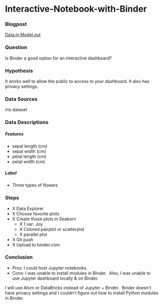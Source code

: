 # Interactive-Notebook-with-Binder

### Blogpost

[Data.in Model.out](http://data-in-model-out.com/interactive-notebook-with-binder/)

### Question

Is Binder a good option for an interactive dashboard?

### Hypothesis

It works well to allow the public to access to your dashboard.  It also has privacy settings.

### Data Sources

iris dataset

### Data Descriptions

##### Features

- sepal length (cm)
- sepal width (cm)
- petal length (cm)
- petal width (cm)

##### Label

- Three types of flowers

### Steps

- X Data Explorer
- X Choose favorite plots
- X Create those plots in Seaborn
  - X 1 var: Joy  
  - X Colored pairplot or scatterplot
  - X parallel plot
- X Git push
- X Upload to binder.com

### Conclusion

- Pros: I could host Jupyter notebooks.
- Cons: I was unable to install modules in Binder.  Also, I was unable to use Jupyter dashboard locally & on Binder.

I will use Atom or DataBricks instead of Jupyter + Binder.  Binder doesn't have privacy settings and I couldn't figure out how to install Python modules in Binder.
